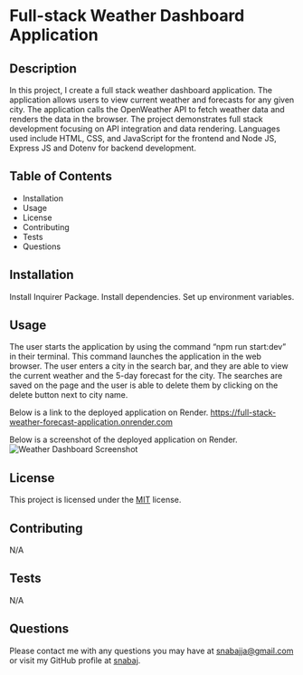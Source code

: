 # Full-stack Weather Dashboard Application

## Description

In this project, I create a full stack weather dashboard application. The application allows users to view current weather and forecasts for any given city. The application calls the OpenWeather API to fetch weather data and renders the data in the browser. The project demonstrates full stack development focusing on API integration and data rendering. Languages used include HTML, CSS, and JavaScript for the frontend and Node JS, Express JS and Dotenv for backend development.

## Table of Contents

- Installation
- Usage
- License
- Contributing
- Tests
- Questions

## Installation

Install Inquirer Package.
Install dependencies.
Set up environment variables.

## Usage

The user starts the application by using the command “npm run start:dev” in their terminal. This command launches the application in the web browser. The user enters a city in the search bar, and they are able to view the current weather and the 5-day forecast for the city. The searches are saved on the page and the user is able to delete them by clicking on the delete button next to city name.

Below is a link to the deployed application on Render.
https://full-stack-weather-forecast-application.onrender.com

Below is a screenshot of the deployed application on Render.
![Weather Dashboard Screenshot](<Screenshot 2024-12-28 at 11.35.37 AM.png>)

## License

This project is licensed under the [MIT](https://opensource.org/licenses/MIT) license.

## Contributing

N/A

## Tests

N/A

## Questions

Please contact me with any questions you may have at [snabajja@gmail.com](mailto:snabajja@gmail.com) or visit my GitHub profile at [snabaj](https://github.com/snabaj).

